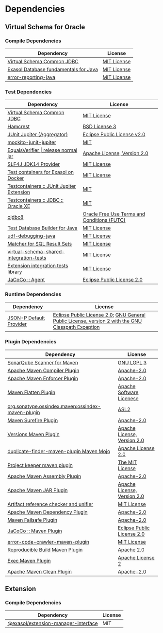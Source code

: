 <!-- @formatter:off -->
# Dependencies

## Virtual Schema for Oracle

### Compile Dependencies

| Dependency                                 | License          |
| ------------------------------------------ | ---------------- |
| [Virtual Schema Common JDBC][0]            | [MIT License][1] |
| [Exasol Database fundamentals for Java][2] | [MIT License][3] |
| [error-reporting-java][4]                  | [MIT License][5] |

### Test Dependencies

| Dependency                                      | License                                           |
| ----------------------------------------------- | ------------------------------------------------- |
| [Virtual Schema Common JDBC][0]                 | [MIT License][1]                                  |
| [Hamcrest][6]                                   | [BSD License 3][7]                                |
| [JUnit Jupiter (Aggregator)][8]                 | [Eclipse Public License v2.0][9]                  |
| [mockito-junit-jupiter][10]                     | [MIT][11]                                         |
| [EqualsVerifier \| release normal jar][12]      | [Apache License, Version 2.0][13]                 |
| [SLF4J JDK14 Provider][14]                      | [MIT License][15]                                 |
| [Test containers for Exasol on Docker][16]      | [MIT License][17]                                 |
| [Testcontainers :: JUnit Jupiter Extension][18] | [MIT][19]                                         |
| [Testcontainers :: JDBC :: Oracle XE][18]       | [MIT][19]                                         |
| [ojdbc8][20]                                    | [Oracle Free Use Terms and Conditions (FUTC)][21] |
| [Test Database Builder for Java][22]            | [MIT License][23]                                 |
| [udf-debugging-java][24]                        | [MIT License][25]                                 |
| [Matcher for SQL Result Sets][26]               | [MIT License][27]                                 |
| [virtual-schema-shared-integration-tests][28]   | [MIT License][29]                                 |
| [Extension integration tests library][30]       | [MIT License][31]                                 |
| [JaCoCo :: Agent][32]                           | [Eclipse Public License 2.0][33]                  |

### Runtime Dependencies

| Dependency                    | License                                                                                                        |
| ----------------------------- | -------------------------------------------------------------------------------------------------------------- |
| [JSON-P Default Provider][34] | [Eclipse Public License 2.0][35]; [GNU General Public License, version 2 with the GNU Classpath Exception][36] |

### Plugin Dependencies

| Dependency                                              | License                           |
| ------------------------------------------------------- | --------------------------------- |
| [SonarQube Scanner for Maven][37]                       | [GNU LGPL 3][38]                  |
| [Apache Maven Compiler Plugin][39]                      | [Apache-2.0][13]                  |
| [Apache Maven Enforcer Plugin][40]                      | [Apache-2.0][13]                  |
| [Maven Flatten Plugin][41]                              | [Apache Software Licenese][13]    |
| [org.sonatype.ossindex.maven:ossindex-maven-plugin][42] | [ASL2][43]                        |
| [Maven Surefire Plugin][44]                             | [Apache-2.0][13]                  |
| [Versions Maven Plugin][45]                             | [Apache License, Version 2.0][13] |
| [duplicate-finder-maven-plugin Maven Mojo][46]          | [Apache License 2.0][47]          |
| [Project keeper maven plugin][48]                       | [The MIT License][49]             |
| [Apache Maven Assembly Plugin][50]                      | [Apache-2.0][13]                  |
| [Apache Maven JAR Plugin][51]                           | [Apache License, Version 2.0][13] |
| [Artifact reference checker and unifier][52]            | [MIT License][53]                 |
| [Apache Maven Dependency Plugin][54]                    | [Apache-2.0][13]                  |
| [Maven Failsafe Plugin][55]                             | [Apache-2.0][13]                  |
| [JaCoCo :: Maven Plugin][56]                            | [Eclipse Public License 2.0][33]  |
| [error-code-crawler-maven-plugin][57]                   | [MIT License][58]                 |
| [Reproducible Build Maven Plugin][59]                   | [Apache 2.0][43]                  |
| [Exec Maven Plugin][60]                                 | [Apache License 2][13]            |
| [Apache Maven Clean Plugin][61]                         | [Apache-2.0][13]                  |

## Extension

### Compile Dependencies

| Dependency                                | License |
| ----------------------------------------- | ------- |
| [@exasol/extension-manager-interface][62] | MIT     |

[0]: https://github.com/exasol/virtual-schema-common-jdbc/
[1]: https://github.com/exasol/virtual-schema-common-jdbc/blob/main/LICENSE
[2]: https://github.com/exasol/db-fundamentals-java/
[3]: https://github.com/exasol/db-fundamentals-java/blob/main/LICENSE
[4]: https://github.com/exasol/error-reporting-java/
[5]: https://github.com/exasol/error-reporting-java/blob/main/LICENSE
[6]: http://hamcrest.org/JavaHamcrest/
[7]: http://opensource.org/licenses/BSD-3-Clause
[8]: https://junit.org/junit5/
[9]: https://www.eclipse.org/legal/epl-v20.html
[10]: https://github.com/mockito/mockito
[11]: https://opensource.org/licenses/MIT
[12]: https://www.jqno.nl/equalsverifier
[13]: https://www.apache.org/licenses/LICENSE-2.0.txt
[14]: http://www.slf4j.org
[15]: http://www.opensource.org/licenses/mit-license.php
[16]: https://github.com/exasol/exasol-testcontainers/
[17]: https://github.com/exasol/exasol-testcontainers/blob/main/LICENSE
[18]: https://java.testcontainers.org
[19]: http://opensource.org/licenses/MIT
[20]: https://www.oracle.com/database/technologies/maven-central-guide.html
[21]: https://www.oracle.com/downloads/licenses/oracle-free-license.html
[22]: https://github.com/exasol/test-db-builder-java/
[23]: https://github.com/exasol/test-db-builder-java/blob/main/LICENSE
[24]: https://github.com/exasol/udf-debugging-java/
[25]: https://github.com/exasol/udf-debugging-java/blob/main/LICENSE
[26]: https://github.com/exasol/hamcrest-resultset-matcher/
[27]: https://github.com/exasol/hamcrest-resultset-matcher/blob/main/LICENSE
[28]: https://github.com/exasol/virtual-schema-shared-integration-tests/
[29]: https://github.com/exasol/virtual-schema-shared-integration-tests/blob/main/LICENSE
[30]: https://github.com/exasol/extension-manager/
[31]: https://github.com/exasol/extension-manager/blob/main/LICENSE
[32]: https://www.eclemma.org/jacoco/index.html
[33]: https://www.eclipse.org/legal/epl-2.0/
[34]: https://github.com/eclipse-ee4j/jsonp
[35]: https://projects.eclipse.org/license/epl-2.0
[36]: https://projects.eclipse.org/license/secondary-gpl-2.0-cp
[37]: http://sonarsource.github.io/sonar-scanner-maven/
[38]: http://www.gnu.org/licenses/lgpl.txt
[39]: https://maven.apache.org/plugins/maven-compiler-plugin/
[40]: https://maven.apache.org/enforcer/maven-enforcer-plugin/
[41]: https://www.mojohaus.org/flatten-maven-plugin/
[42]: https://sonatype.github.io/ossindex-maven/maven-plugin/
[43]: http://www.apache.org/licenses/LICENSE-2.0.txt
[44]: https://maven.apache.org/surefire/maven-surefire-plugin/
[45]: https://www.mojohaus.org/versions/versions-maven-plugin/
[46]: https://basepom.github.io/duplicate-finder-maven-plugin
[47]: http://www.apache.org/licenses/LICENSE-2.0.html
[48]: https://github.com/exasol/project-keeper/
[49]: https://github.com/exasol/project-keeper/blob/main/LICENSE
[50]: https://maven.apache.org/plugins/maven-assembly-plugin/
[51]: https://maven.apache.org/plugins/maven-jar-plugin/
[52]: https://github.com/exasol/artifact-reference-checker-maven-plugin/
[53]: https://github.com/exasol/artifact-reference-checker-maven-plugin/blob/main/LICENSE
[54]: https://maven.apache.org/plugins/maven-dependency-plugin/
[55]: https://maven.apache.org/surefire/maven-failsafe-plugin/
[56]: https://www.jacoco.org/jacoco/trunk/doc/maven.html
[57]: https://github.com/exasol/error-code-crawler-maven-plugin/
[58]: https://github.com/exasol/error-code-crawler-maven-plugin/blob/main/LICENSE
[59]: http://zlika.github.io/reproducible-build-maven-plugin
[60]: https://www.mojohaus.org/exec-maven-plugin
[61]: https://maven.apache.org/plugins/maven-clean-plugin/
[62]: https://registry.npmjs.org/@exasol/extension-manager-interface/-/extension-manager-interface-0.4.0.tgz
